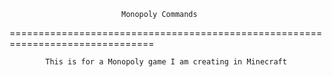                             Monopoly Commands
===============================================================================

            This is for a Monopoly game I am creating in Minecraft